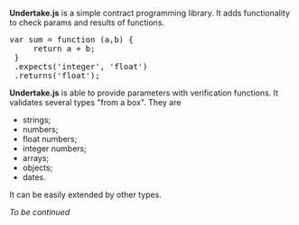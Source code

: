 **Undertake.js** is a simple contract programming library. It adds functionality to check params and results of functions.

<pre>var sum = function (a,b) {
     return a + b;
 }
 .expects('integer', 'float')
 .returns('float');</pre>
 
**Undertake.js** is able to provide parameters with verification functions. It validates several types "from a box". They are
- strings;
- numbers;
- float numbers;
- integer numbers;
- arrays;
- objects;
- dates.

It can be easily extended by other types.

 *To be continued*